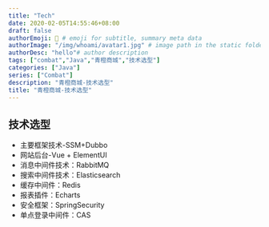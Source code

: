```yaml
---
title: "Tech"
date: 2020-02-05T14:55:46+08:00
draft: false
authorEmoji: 🤖 # emoji for subtitle, summary meta data
authorImage: "/img/whoami/avatar1.jpg" # image path in the static folder
authorDesc: "hello"# author description
tags: ["combat","Java","青橙商城","技术选型"]
categories: ["Java"]
series: ["Combat"]
description: "青橙商城-技术选型"
title: "青橙商城-技术选型"
---
```

## 技术选型
- 主要框架技术-SSM+Dubbo
- 网站后台-Vue + ElementUI
- 消息中间件技术：RabbitMQ
- 搜索中间件技术：Elasticsearch
- 缓存中间件：Redis
- 报表插件：Echarts
- 安全框架：SpringSecurity
- 单点登录中间件：CAS
